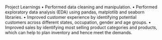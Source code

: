 Project Learnings
• Performed data cleaning and manipulation.
• Performed exploratory data analysis (EDA) using pandas, matplotlib and seaborn libraries.
• Improved customer experience by identifying potential customers across different states, occupation, gender and age groups.
• Improved sales by identifying most selling product categories and products, which can help to plan inventory and hence meet the demands.
